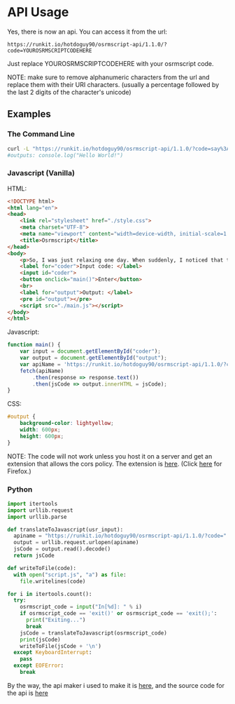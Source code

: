 # API Usage

Yes, there is now an api. You can access it from the url: 
```
https://runkit.io/hotdoguy90/osrmscript-api/1.1.0/?code=YOUROSRMSCRIPTCODEHERE
```

Just replace YOUROSRMSCRIPTCODEHERE with your osrmscript code.

NOTE: make sure to remove alphanumeric characters from the url and replace them with their URI characters. (usually a percentage followed by the last 2 digits of the character's unicode)

## Examples

### The Command Line

```bash
curl -L "https://runkit.io/hotdoguy90/osrmscript-api/1.1.0/?code=say%3A%20%22Hello%20World%21%22" && echo ""
#outputs: console.log("Hello World!")
```

### Javascript (Vanilla)

HTML:
```html
<!DOCTYPE html>
<html lang="en">
<head>
    <link rel="stylesheet" href="./style.css">
    <meta charset="UTF-8">
    <meta name="viewport" content="width=device-width, initial-scale=1.0">
    <title>Osrmscript</title>
</head>
<body>
    <p>So, I was just relaxing one day. When suddenly, I noticed that there was an API maker called <a href="https://runkit.com">runkit</a> that was completely free, easy to use, and supported any node js package that was on the very site of npmjs. (not sponsored by them I just think theyre really cool) So I made one, and after some (a lot of) trial and error, I have managed to make one. This is the example (nothing fancy).</p>
    <label for="coder">Input code: </label>
    <input id="coder">
    <button onclick="main()">Enter</button>
    <br>
    <label for="output">Output: </label>
    <pre id="output"></pre>
    <script src="./main.js"></script>
</body>
</html>
```

Javascript:

```javascript
function main() {
    var input = document.getElementById("coder");
    var output = document.getElementById("output");
    var apiName = 'https://runkit.io/hotdoguy90/osrmscript-api/1.1.0/?code=' + encodeURIComponent(input.value);
    fetch(apiName)
        .then(response => response.text())
        .then(jsCode => output.innerHTML = jsCode);
}
```

CSS:

```css
#output {
    background-color: lightyellow;
    width: 600px;
    height: 600px;
}
```

NOTE: The code will not work unless you host it on a server and get an extension that allows the cors policy. The extension is [here](https://chrome.google.com/webstore/detail/allow-cors-access-control/lhobafahddgcelffkeicbaginigeejlf). (Click [here](https://addons.mozilla.org/en-US/firefox/addon/access-control-allow-origin/) for Firefox.)

### Python

```python
import itertools
import urllib.request
import urllib.parse

def translateToJavascript(usr_input):
  apiname = "https://runkit.io/hotdoguy90/osrmscript-api/1.1.0/?code=" + urllib.parse.quote(usr_input)
  output = urllib.request.urlopen(apiname)
  jsCode = output.read().decode()
  return jsCode

def writeToFile(code):
  with open("script.js", "a") as file:
    file.writelines(code)

for i in itertools.count():
  try:
    osrmscript_code = input("In[%d]: " % i)
    if osrmscript_code == 'exit()' or osrmscript_code == 'exit();':
      print("Exiting...")
      break
    jsCode = translateToJavascript(osrmscript_code)
    print(jsCode)
    writeToFile(jsCode + '\n')
  except KeyboardInterrupt:
    pass
  except EOFError:
    break
```

By the way, the api maker i used to make it is [here](https://runkit.com), and the source code for the api is [here](https://runkit.com/hotdoguy90/osrmscript-api/1.1.0)
